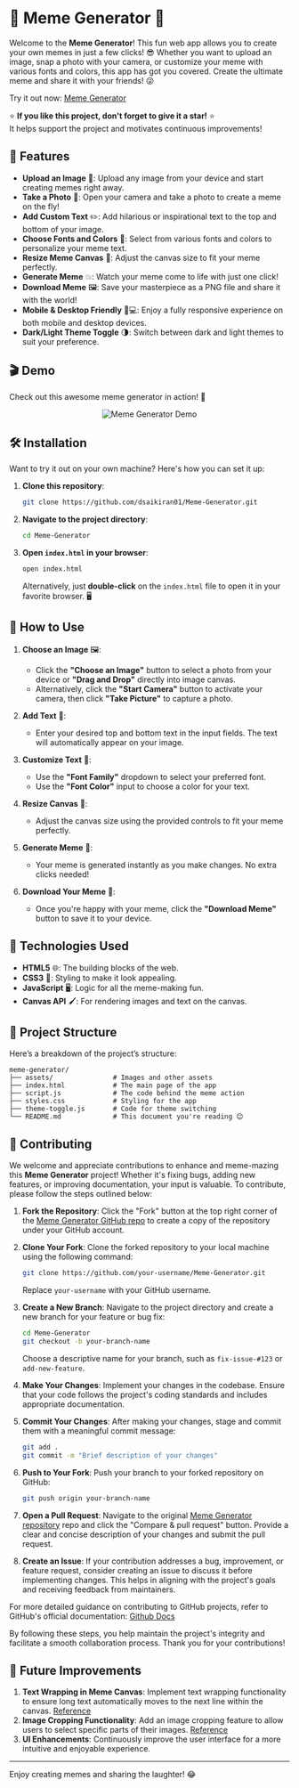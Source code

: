 # 🎉 Meme Generator 🤩

Welcome to the **Meme Generator**! This fun web app allows you to create your own memes in just a few clicks! 😎 Whether you want to upload an image, snap a photo with your camera, or customize your meme with various fonts and colors, this app has got you covered. Create the ultimate meme and share it with your friends! 😜

Try it out now: [Meme Generator](https://dsaikiran01.github.io/Meme-Generator/)

⭐️ **If you like this project, don't forget to give it a star!** ⭐️  
It helps support the project and motivates continuous improvements!

## 🚀 Features

- **Upload an Image** 📸: Upload any image from your device and start creating memes right away.
- **Take a Photo** 🤳: Open your camera and take a photo to create a meme on the fly!
- **Add Custom Text** ✏️: Add hilarious or inspirational text to the top and bottom of your image.
- **Choose Fonts and Colors** 🎨: Select from various fonts and colors to personalize your meme text.
- **Resize Meme Canvas** 📐: Adjust the canvas size to fit your meme perfectly.
- **Generate Meme** 💥: Watch your meme come to life with just one click!
- **Download Meme** 🖼️: Save your masterpiece as a PNG file and share it with the world!
- **Mobile & Desktop Friendly** 📱💻: Enjoy a fully responsive experience on both mobile and desktop devices.
- **Dark/Light Theme Toggle** 🌗: Switch between dark and light themes to suit your preference.

## 🎬 Demo

Check out this awesome meme generator in action! 🎉

<p align="center">
    <img src="https://github.com/user-attachments/assets/f235016e-ec6b-4f81-a85f-c317c3b48b6f" alt="Meme Generator Demo">
</p>

## 🛠️ Installation

Want to try it out on your own machine? Here's how you can set it up:

1. **Clone this repository**:

   ```bash
   git clone https://github.com/dsaikiran01/Meme-Generator.git
   ```

2. **Navigate to the project directory**:

   ```bash
   cd Meme-Generator
   ```

3. **Open `index.html` in your browser**:

   ```bash
   open index.html
   ```

   Alternatively, just **double-click** on the `index.html` file to open it in your favorite browser. 🖥️

## 📸 How to Use

1. **Choose an Image** 🖼️:
   - Click the **"Choose an Image"** button to select a photo from your device or **"Drag and Drop"** directly into image canvas.
   - Alternatively, click the **"Start Camera"** button to activate your camera, then click **"Take Picture"** to capture a photo.

2. **Add Text** 📝:
   - Enter your desired top and bottom text in the input fields. The text will automatically appear on your image.

3. **Customize Text** 🎨:
   - Use the **"Font Family"** dropdown to select your preferred font.
   - Use the **"Font Color"** input to choose a color for your text.

4. **Resize Canvas** 📐:
   - Adjust the canvas size using the provided controls to fit your meme perfectly.

5. **Generate Meme** 🤩:
   - Your meme is generated instantly as you make changes. No extra clicks needed!

6. **Download Your Meme** 💾:
   - Once you're happy with your meme, click the **"Download Meme"** button to save it to your device.

## 🔧 Technologies Used

- **HTML5** 🌐: The building blocks of the web.
- **CSS3** 🎨: Styling to make it look appealing.
- **JavaScript** 🖥️: Logic for all the meme-making fun.
- **Canvas API** 🖌️: For rendering images and text on the canvas.

## 📂 Project Structure

Here’s a breakdown of the project’s structure:

```
meme-generator/
├── assets/               # Images and other assets
├── index.html            # The main page of the app
├── script.js             # The code behind the meme action
├── styles.css            # Styling for the app
├── theme-toggle.js       # Code for theme switching
└── README.md             # This document you're reading 😊
```

## 🙌 Contributing

We welcome and appreciate contributions to enhance and meme-mazing this **Meme Generator** project! Whether it's fixing bugs, adding new features, or improving documentation, your input is valuable. To contribute, please follow the steps outlined below:

1. **Fork the Repository**: Click the "Fork" button at the top right corner of the [Meme Generator GitHub repo](https://github.com/dsaikiran01/Meme-Generator) to create a copy of the repository under your GitHub account.

2. **Clone Your Fork**: Clone the forked repository to your local machine using the following command:

   ```bash
   git clone https://github.com/your-username/Meme-Generator.git
   ```


   Replace `your-username` with your GitHub username.

3. **Create a New Branch**: Navigate to the project directory and create a new branch for your feature or bug fix:

   ```bash
   cd Meme-Generator
   git checkout -b your-branch-name
   ```


   Choose a descriptive name for your branch, such as `fix-issue-#123` or `add-new-feature`.

4. **Make Your Changes**: Implement your changes in the codebase. Ensure that your code follows the project's coding standards and includes appropriate documentation.

5. **Commit Your Changes**: After making your changes, stage and commit them with a meaningful commit message:

   ```bash
   git add .
   git commit -m "Brief description of your changes"
   ```


6. **Push to Your Fork**: Push your branch to your forked repository on GitHub:

   ```bash
   git push origin your-branch-name
   ```


7. **Open a Pull Request**: Navigate to the original [Meme Generator repository](https://github.com/dsaikiran01/Meme-Generator) repo and click the "Compare & pull request" button. Provide a clear and concise description of your changes and submit the pull request.

8. **Create an Issue**: If your contribution addresses a bug, improvement, or feature request, consider creating an issue to discuss it before implementing changes. This helps in aligning with the project's goals and receiving feedback from maintainers.

For more detailed guidance on contributing to GitHub projects, refer to GitHub's official documentation: [Github Docs](https://docs.github.com/en/get-started/exploring-projects-on-github/contributing-to-a-project)

By following these steps, you help maintain the project's integrity and facilitate a smooth collaboration process. Thank you for your contributions! 

## 🚀 Future Improvements

1. **Text Wrapping in Meme Canvas**: Implement text wrapping functionality to ensure long text automatically moves to the next line within the canvas. [Reference](https://pqina.nl/blog/wrap-text-with-html-canvas/)
2. **Image Cropping Functionality**: Add an image cropping feature to allow users to select specific parts of their images. [Reference](https://fengyuanchen.github.io/cropperjs/)
3. **UI Enhancements**: Continuously improve the user interface for a more intuitive and enjoyable experience.

---

Enjoy creating memes and sharing the laughter! 😂 